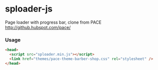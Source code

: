 sploader-js
===========

Page loader with progress bar, clone from PACE http://github.hubspot.com/pace/

### Usage
```html
<head>
  <script src="sploader.min.js"></script>
  <link href="themes/pace-theme-barber-shop.css" rel="stylesheet" />
</head>
```
